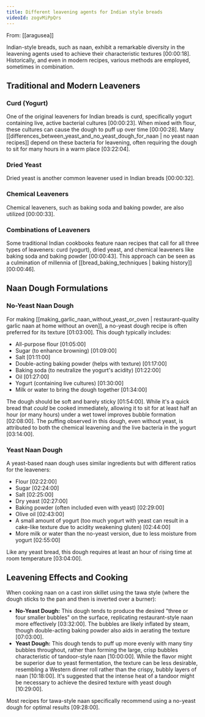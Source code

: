 ```yaml
---
title: Different leavening agents for Indian style breads
videoId: zogvMiPpQrs
---
```


From: [[aragusea]] <br/> 

Indian-style breads, such as naan, exhibit a remarkable diversity in the leavening agents used to achieve their characteristic textures <a class="yt-timestamp" data-t="00:00:18">[00:00:18]</a>. Historically, and even in modern recipes, various methods are employed, sometimes in combination.

## Traditional and Modern Leaveners

### Curd (Yogurt)
One of the original leaveners for Indian breads is curd, specifically yogurt containing live, active bacterial cultures <a class="yt-timestamp" data-t="00:00:23">[00:00:23]</a>. When mixed with flour, these cultures can cause the dough to puff up over time <a class="yt-timestamp" data-t="00:00:28">[00:00:28]</a>. Many [[differences_between_yeast_and_no_yeast_dough_for_naan | no yeast naan recipes]] depend on these bacteria for leavening, often requiring the dough to sit for many hours in a warm place <a class="yt-timestamp" data-t="03:22:04">[03:22:04]</a>.

### Dried Yeast
Dried yeast is another common leavener used in Indian breads <a class="yt-timestamp" data-t="00:00:32">[00:00:32]</a>.

### Chemical Leaveners
Chemical leaveners, such as baking soda and baking powder, are also utilized <a class="yt-timestamp" data-t="00:00:33">[00:00:33]</a>.

### Combinations of Leaveners
Some traditional Indian cookbooks feature naan recipes that call for all three types of leaveners: curd (yogurt), dried yeast, and chemical leaveners like baking soda and baking powder <a class="yt-timestamp" data-t="00:00:43">[00:00:43]</a>. This approach can be seen as a culmination of millennia of [[bread_baking_techniques | baking history]] <a class="yt-timestamp" data-t="00:00:46">[00:00:46]</a>.

## Naan Dough Formulations

### No-Yeast Naan Dough
For making [[making_garlic_naan_without_yeast_or_oven | restaurant-quality garlic naan at home without an oven]], a no-yeast dough recipe is often preferred for its texture <a class="yt-timestamp" data-t="01:03:00">[01:03:00]</a>. This dough typically includes:
*   All-purpose flour <a class="yt-timestamp" data-t="01:05:00">[01:05:00]</a>
*   Sugar (to enhance browning) <a class="yt-timestamp" data-t="01:09:00">[01:09:00]</a>
*   Salt <a class="yt-timestamp" data-t="01:11:00">[01:11:00]</a>
*   Double-acting baking powder (helps with texture) <a class="yt-timestamp" data-t="01:17:00">[01:17:00]</a>
*   Baking soda (to neutralize the yogurt's acidity) <a class="yt-timestamp" data-t="01:22:00">[01:22:00]</a>
*   Oil <a class="yt-timestamp" data-t="01:27:00">[01:27:00]</a>
*   Yogurt (containing live cultures) <a class="yt-timestamp" data-t="01:30:00">[01:30:00]</a>
*   Milk or water to bring the dough together <a class="yt-timestamp" data-t="01:34:00">[01:34:00]</a>

The dough should be soft and barely sticky <a class="yt-timestamp" data-t="01:54:00">[01:54:00]</a>. While it's a quick bread that *could* be cooked immediately, allowing it to sit for at least half an hour (or many hours) under a wet towel improves bubble formation <a class="yt-timestamp" data-t="02:08:00">[02:08:00]</a>. The puffing observed in this dough, even without yeast, is attributed to both the chemical leavening and the live bacteria in the yogurt <a class="yt-timestamp" data-t="03:14:00">[03:14:00]</a>.

### Yeast Naan Dough
A yeast-based naan dough uses similar ingredients but with different ratios for the leaveners:
*   Flour <a class="yt-timestamp" data-t="02:22:00">[02:22:00]</a>
*   Sugar <a class="yt-timestamp" data-t="02:24:00">[02:24:00]</a>
*   Salt <a class="yt-timestamp" data-t="02:25:00">[02:25:00]</a>
*   Dry yeast <a class="yt-timestamp" data-t="02:27:00">[02:27:00]</a>
*   Baking powder (often included even with yeast) <a class="yt-timestamp" data-t="02:29:00">[02:29:00]</a>
*   Olive oil <a class="yt-timestamp" data-t="02:43:00">[02:43:00]</a>
*   A small amount of yogurt (too much yogurt with yeast can result in a cake-like texture due to acidity weakening gluten) <a class="yt-timestamp" data-t="02:44:00">[02:44:00]</a>
*   More milk or water than the no-yeast version, due to less moisture from yogurt <a class="yt-timestamp" data-t="02:55:00">[02:55:00]</a>

Like any yeast bread, this dough requires at least an hour of rising time at room temperature <a class="yt-timestamp" data-t="03:04:00">[03:04:00]</a>.

## Leavening Effects and Cooking
When cooking naan on a cast iron skillet using the tawa style (where the dough sticks to the pan and then is inverted over a burner):
*   **No-Yeast Dough:** This dough tends to produce the desired "three or four smaller bubbles" on the surface, replicating restaurant-style naan more effectively <a class="yt-timestamp" data-t="03:32:00">[03:32:00]</a>. The bubbles are likely inflated by steam, though double-acting baking powder also aids in aerating the texture <a class="yt-timestamp" data-t="07:03:00">[07:03:00]</a>.
*   **Yeast Dough:** This dough tends to puff up more evenly with many tiny bubbles throughout, rather than forming the large, crisp bubbles characteristic of tandoor-style naan <a class="yt-timestamp" data-t="10:00:00">[10:00:00]</a>. While the flavor might be superior due to yeast fermentation, the texture can be less desirable, resembling a Western dinner roll rather than the crispy, bubbly layers of naan <a class="yt-timestamp" data-t="10:18:00">[10:18:00]</a>. It's suggested that the intense heat of a tandoor might be necessary to achieve the desired texture with yeast dough <a class="yt-timestamp" data-t="10:29:00">[10:29:00]</a>.

Most recipes for tawa-style naan specifically recommend using a no-yeast dough for optimal results <a class="yt-timestamp" data-t="09:28:00">[09:28:00]</a>.